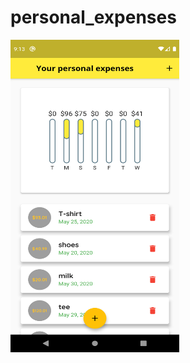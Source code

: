 # personal_expenses
<a href="url"><img src="screenshoot/androidScreenShoot.png" align="left" height="500" width="270" ></a>
